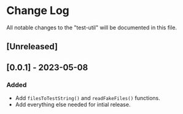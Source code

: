 # Change Log

All notable changes to the "test-util" will be documented in this file.

## [Unreleased]

## [0.0.1] - 2023-05-08

### Added

- Add `filesToTestString()` and `readFakeFiles()` functions.
- Add everything else needed for intial release.

<!--
See: https://common-changelog.org/

## [0.0.1] - 2023-01-01

### Changed

### Added

### Removed

### Fixed
-->